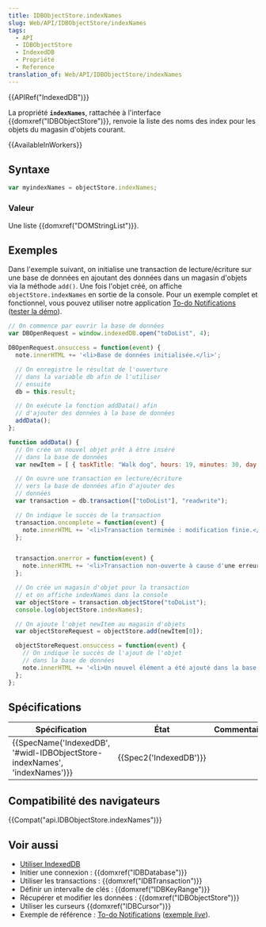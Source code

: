 ```yaml
---
title: IDBObjectStore.indexNames
slug: Web/API/IDBObjectStore/indexNames
tags:
  - API
  - IDBObjectStore
  - IndexedDB
  - Propriété
  - Reference
translation_of: Web/API/IDBObjectStore/indexNames
---
```

{{APIRef("IndexedDB")}}

La propriété **`indexNames`**, rattachée à l'interface {{domxref("IDBObjectStore")}}, renvoie la liste des noms des index pour les objets du magasin d'objets courant.

{{AvailableInWorkers}}

## Syntaxe

```js
var myindexNames = objectStore.indexNames;
```

### Valeur

Une liste {{domxref("DOMStringList")}}.

## Exemples

Dans l'exemple suivant, on initialise une transaction de lecture/écriture sur une base de données en ajoutant des données dans un magasin d'objets via la méthode `add()`. Une fois l'objet créé, on affiche `objectStore.indexNames` en sortie de la console. Pour un exemple complet et fonctionnel, vous pouvez utiliser notre application [To-do Notifications](https://github.com/mdn/to-do-notifications/) ([tester la démo](https://mdn.github.io/to-do-notifications/)).

```js
// On commence par ouvrir la base de données
var DBOpenRequest = window.indexedDB.open("toDoList", 4);

DBOpenRequest.onsuccess = function(event) {
  note.innerHTML += '<li>Base de données initialisée.</li>';

  // On enregistre le résultat de l'ouverture
  // dans la variable db afin de l'utiliser
  // ensuite
  db = this.result;

  // On exécute la fonction addData() afin
  // d'ajouter des données à la base de données
  addData();
};

function addData() {
  // On crée un nouvel objet prêt à être inséré
  // dans la base de données
  var newItem = [ { taskTitle: "Walk dog", hours: 19, minutes: 30, day: 24, month: "December", year: 2013, notified: "no" } ];

  // On ouvre une transaction en lecture/écriture
  // vers la base de données afin d'ajouter des
  // données
  var transaction = db.transaction(["toDoList"], "readwrite");

  // On indique le succès de la transaction
  transaction.oncomplete = function(event) {
    note.innerHTML += '<li>Transaction terminée : modification finie.</li>';
  };


  transaction.onerror = function(event) {
    note.innerHTML += '<li>Transaction non-ouverte à cause d'une erreur. Les doublons ne sont pas autorisés.</li>';
  };

  // On crée un magasin d'objet pour la transaction
  // et on affiche indexNames dans la console
  var objectStore = transaction.objectStore("toDoList");
  console.log(objectStore.indexNames);

  // On ajoute l'objet newItem au magasin d'objets
  var objectStoreRequest = objectStore.add(newItem[0]);

  objectStoreRequest.onsuccess = function(event) {
    // On indique le succès de l'ajout de l'objet
    // dans la base de données
    note.innerHTML += '<li>Un nouvel élément a été ajouté dans la base de données.</li>';
  };
};
```

## Spécifications

| Spécification                                                                                        | État                         | Commentaires |
| ---------------------------------------------------------------------------------------------------- | ---------------------------- | ------------ |
| {{SpecName('IndexedDB', '#widl-IDBObjectStore-indexNames', 'indexNames')}} | {{Spec2('IndexedDB')}} |              |

## Compatibilité des navigateurs

{{Compat("api.IDBObjectStore.indexNames")}}

## Voir aussi

- [Utiliser IndexedDB](/fr/docs/Web/API/API_IndexedDB/Using_IndexedDB)
- Initier une connexion : {{domxref("IDBDatabase")}}
- Utiliser les transactions : {{domxref("IDBTransaction")}}
- Définir un intervalle de clés : {{domxref("IDBKeyRange")}}
- Récupérer et modifier les données : {{domxref("IDBObjectStore")}}
- Utiliser les curseurs {{domxref("IDBCursor")}}
- Exemple de référence : [To-do Notifications](https://github.com/mdn/to-do-notifications/tree/gh-pages) ([exemple _live_](https://mdn.github.io/to-do-notifications/)).
